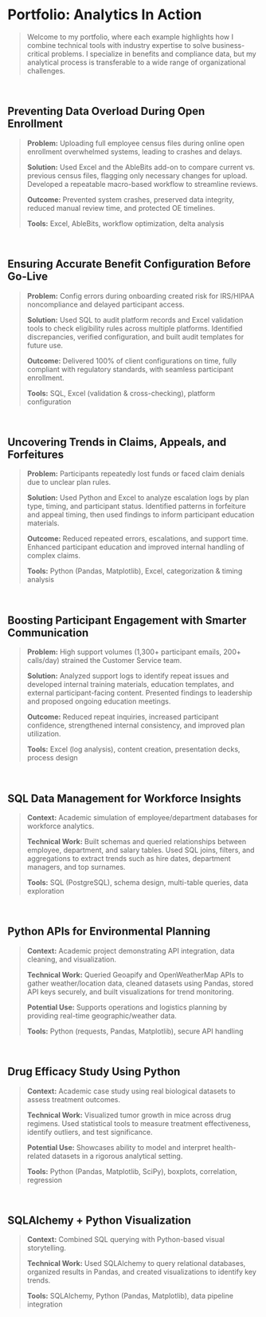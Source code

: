 # Portfolio: Analytics In Action

> Welcome to my portfolio, where each example highlights how I combine technical tools with industry expertise to solve business-critical problems. I specialize in benefits and compliance data, but my analytical process is transferable to a wide range of organizational challenges.
> 

<br>

## Preventing Data Overload During Open Enrollment
> **Problem:** Uploading full employee census files during online open enrollment overwhelmed systems, leading to crashes and delays.
> 
> **Solution:** Used Excel and the AbleBits add-on to compare current vs. previous census files, flagging only necessary changes for upload. Developed a repeatable macro-based workflow to streamline reviews.
> 
> **Outcome:** Prevented system crashes, preserved data integrity, reduced manual review time, and protected OE timelines.
> 
> **Tools:** Excel, AbleBits, workflow optimization, delta analysis
> 

<br>

## Ensuring Accurate Benefit Configuration Before Go-Live
> **Problem:** Config errors during onboarding created risk for IRS/HIPAA noncompliance and delayed participant access.
> 
> **Solution:** Used SQL to audit platform records and Excel validation tools to check eligibility rules across multiple platforms. Identified discrepancies, verified configuration, and built audit templates for future use.
> 
> **Outcome:** Delivered 100% of client configurations on time, fully compliant with regulatory standards, with seamless participant enrollment.
> 
> **Tools:** SQL, Excel (validation & cross-checking), platform configuration
> 

<br>

## Uncovering Trends in Claims, Appeals, and Forfeitures
> **Problem:** Participants repeatedly lost funds or faced claim denials due to unclear plan rules.
> 
> **Solution:** Used Python and Excel to analyze escalation logs by plan type, timing, and participant status. Identified patterns in forfeiture and appeal timing, then used findings to inform participant education materials.
> 
> **Outcome:** Reduced repeated errors, escalations, and support time. Enhanced participant education and improved internal handling of complex claims.
> 
> **Tools:** Python (Pandas, Matplotlib), Excel, categorization & timing analysis
> 

<br>

## Boosting Participant Engagement with Smarter Communication
> **Problem:** High support volumes (1,300+ participant emails, 200+ calls/day) strained the Customer Service team.
> 
> **Solution:** Analyzed support logs to identify repeat issues and developed internal training materials, education templates, and external participant-facing content. Presented findings to leadership and proposed ongoing education meetings.
> 
> **Outcome:** Reduced repeat inquiries, increased participant confidence, strengthened internal consistency, and improved plan utilization.
> 
> **Tools:** Excel (log analysis), content creation, presentation decks, process design
> 

<br>

## SQL Data Management for Workforce Insights
> **Context:** Academic simulation of employee/department databases for workforce analytics.
> 
> **Technical Work:** Built schemas and queried relationships between employee, department, and salary tables. Used SQL joins, filters, and aggregations to extract trends such as hire dates, department managers, and top surnames.
> 
> **Tools:** SQL (PostgreSQL), schema design, multi-table queries, data exploration
> 

<br>

## Python APIs for Environmental Planning
> **Context:** Academic project demonstrating API integration, data cleaning, and visualization.
> 
> **Technical Work:** Queried Geoapify and OpenWeatherMap APIs to gather weather/location data, cleaned datasets using Pandas, stored API keys securely, and built visualizations for trend monitoring.
> 
> **Potential Use:** Supports operations and logistics planning by providing real-time geographic/weather data.
> 
> **Tools:** Python (requests, Pandas, Matplotlib), secure API handling
> 

<br>

## Drug Efficacy Study Using Python
> **Context:** Academic case study using real biological datasets to assess treatment outcomes.
> 
> **Technical Work:** Visualized tumor growth in mice across drug regimens. Used statistical tools to measure treatment effectiveness, identify outliers, and test significance.
> 
> **Potential Use:** Showcases ability to model and interpret health-related datasets in a rigorous analytical setting.
> 
> **Tools:** Python (Pandas, Matplotlib, SciPy), boxplots, correlation, regression
> 

<br>

## SQLAlchemy + Python Visualization
> **Context:** Combined SQL querying with Python-based visual storytelling.
> 
> **Technical Work:** Used SQLAlchemy to query relational databases, organized results in Pandas, and created visualizations to identify key trends.
> 
> **Tools:** SQLAlchemy, Python (Pandas, Matplotlib), data pipeline integration
> 
